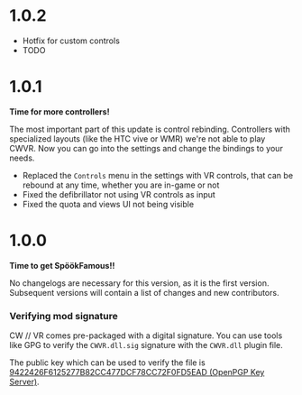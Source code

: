 # 1.0.2

- Hotfix for custom controls
- TODO

# 1.0.1

**Time for more controllers!**

The most important part of this update is control rebinding. Controllers with specialized layouts (like the HTC vive or WMR) we're not able to play CWVR. Now you can go into the settings and change the bindings to your needs.

- Replaced the `Controls` menu in the settings with VR controls, that can be rebound at any time, whether you are in-game or not
- Fixed the defibrillator not using VR controls as input
- Fixed the quota and views UI not being visible

# 1.0.0

**Time to get SpöökFamous!!**

No changelogs are necessary for this version, as it is the first version. Subsequent versions will contain a list of changes and new contributors.

### Verifying mod signature

CW // VR comes pre-packaged with a digital signature. You can use tools like GPG to verify the `CWVR.dll.sig` signature with the `CWVR.dll` plugin file.

The public key which can be used to verify the file is [9422426F6125277B82CC477DCF78CC72F0FD5EAD (OpenPGP Key Server)](https://keys.openpgp.org/vks/v1/by-fingerprint/9422426F6125277B82CC477DCF78CC72F0FD5EAD).